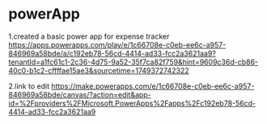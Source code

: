 # powerApp



1.created a basic power app for expense tracker
https://apps.powerapps.com/play/e/1c66708e-c0eb-ee6c-a957-846969a58bde/a/c192eb78-56cd-4414-ad33-fcc2a3621aa9?tenantId=a1fc61c1-2c36-4d75-9a52-35f7ca82f759&hint=9609c36d-cb86-40c0-b1c2-cffffae15ae3&sourcetime=1749372742322

2.link to edit 
https://make.powerapps.com/e/1c66708e-c0eb-ee6c-a957-846969a58bde/canvas/?action=edit&app-id=%2Fproviders%2FMicrosoft.PowerApps%2Fapps%2Fc192eb78-56cd-4414-ad33-fcc2a3621aa9
